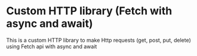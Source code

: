 # Custom HTTP library (Fetch with async and await)

This is a custom HTTP library to make Http requests (get, post, put, delete) using Fetch api with async and await